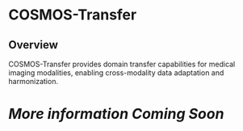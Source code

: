 # COSMOS-Transfer

## Overview

COSMOS-Transfer provides domain transfer capabilities for medical imaging modalities, enabling cross-modality data adaptation and harmonization.

# *More information Coming Soon*
